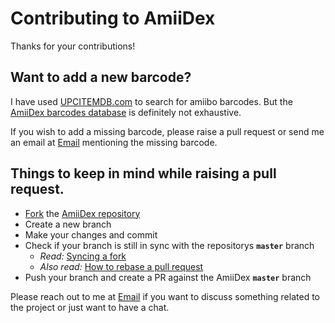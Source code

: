# Contributing to AmiiDex

Thanks for your contributions!

## Want to add a new barcode?

I have used [UPCITEMDB.com](https://www.upcitemdb.com/) to search for amiibo barcodes. But the [AmiiDex barcodes database](https://github.com/cbonello/amiidex/blob/master/assets/json/lineup.json) is definitely not exhaustive.

If you wish to add a missing barcode, please raise a pull request or send me an email at [Email](mailto:amiidex.app@gmail.com) mentioning the missing barcode. 

## Things to keep in mind while raising a pull request.

* [Fork](https://github.com/cbonello/amiidex#fork-destination-box) the [AmiiDex repository](https://github.com/cbonello/amiidex)
 * Create a new branch
 * Make your changes and commit
 * Check if your branch is still in sync with the repositorys **`master`** branch
   * _Read:_ [Syncing a fork](https://help.github.com/articles/syncing-a-fork/)
   * _Also read:_ [How to rebase a pull request](https://github.com/edx/edx-platform/wiki/How-to-Rebase-a-Pull-Request)
 * Push your branch and create a PR against the AmiiDex **`master`** branch
  
Please reach out to me at [Email](mailto:amiidex.app@gmail.com)  if you want to discuss something related to the project or just want to have a chat.